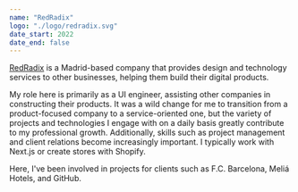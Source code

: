 ```yaml
---
name: "RedRadix"
logo: "./logo/redradix.svg"
date_start: 2022
date_end: false
---
```

[RedRadix](http://redradix.com) is a Madrid-based company that provides design and technology services to other businesses, helping them build their digital products.

My role here is primarily as a UI engineer, assisting other companies in constructing their products. It was a wild change for me to transition from a product-focused company to a service-oriented one, but the variety of projects and technologies I engage with on a daily basis greatly contribute to my professional growth. Additionally, skills such as project management and client relations become increasingly important. I typically work with Next.js or create stores with Shopify.

Here, I've been involved in projects for clients such as F.C. Barcelona, Meliá Hotels, and GitHub.
